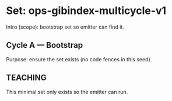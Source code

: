 # Set: ops-gibindex-multicycle-v1

Intro (scope): bootstrap set so emitter can find it.

## Cycle A — Bootstrap
Purpose: ensure the set exists (no code fences in this seed).

## TEACHING
This minimal set only exists so the emitter can run.
